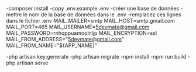 -composer install
-copy .env.example .env
-créer une base de données
-mettre le nom de la base de données dans le .env
-remplacez ces lignes dans le fichier .env
MAIL_MAILER=smtp
MAIL_HOST=smtp.gmail.com
MAIL_PORT=465
MAIL_USERNAME=5devmate@gmail.com
MAIL_PASSWORD=rnhqppuamoolnljp
MAIL_ENCRYPTION=ssl
MAIL_FROM_ADDRESS="5devmate@gmail.com"
MAIL_FROM_NAME="${APP_NAME}"

-php artisan key:generate
-php artisan migrate
-npm install
-npm run build
-php artisan serve

